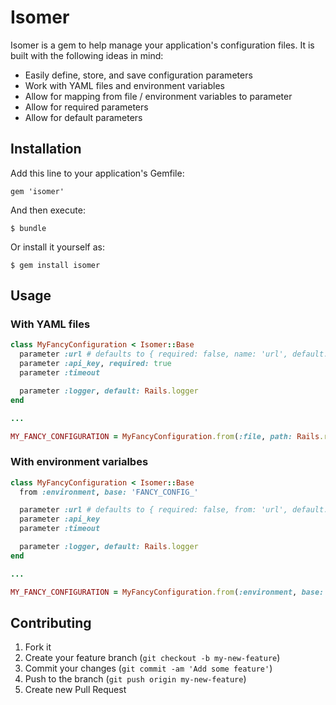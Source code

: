 # Isomer

Isomer is a gem to help manage your application's configuration files.
It is built with the following ideas in mind:

* Easily define, store, and save configuration parameters
* Work with YAML files and environment variables
* Allow for mapping from file / environment variables to parameter
* Allow for required parameters
* Allow for default parameters

## Installation

Add this line to your application's Gemfile:

    gem 'isomer'

And then execute:

    $ bundle

Or install it yourself as:

    $ gem install isomer

## Usage

### With YAML files

```ruby
class MyFancyConfiguration < Isomer::Base
  parameter :url # defaults to { required: false, name: 'url', default: nil }
  parameter :api_key, required: true
  parameter :timeout

  parameter :logger, default: Rails.logger
end

...

MY_FANCY_CONFIGURATION = MyFancyConfiguration.from(:file, path: Rails.root.join('config', 'app_card.yml'), base: Rails.env)
```

### With environment varialbes

```ruby
class MyFancyConfiguration < Isomer::Base
  from :environment, base: 'FANCY_CONFIG_'

  parameter :url # defaults to { required: false, from: 'url', default: nil }
  parameter :api_key
  parameter :timeout

  parameter :logger, default: Rails.logger
end

...

MY_FANCY_CONFIGURATION = MyFancyConfiguration.from(:environment, base: 'FANCY_CONFIG_')
```

## Contributing

1. Fork it
2. Create your feature branch (`git checkout -b my-new-feature`)
3. Commit your changes (`git commit -am 'Add some feature'`)
4. Push to the branch (`git push origin my-new-feature`)
5. Create new Pull Request
